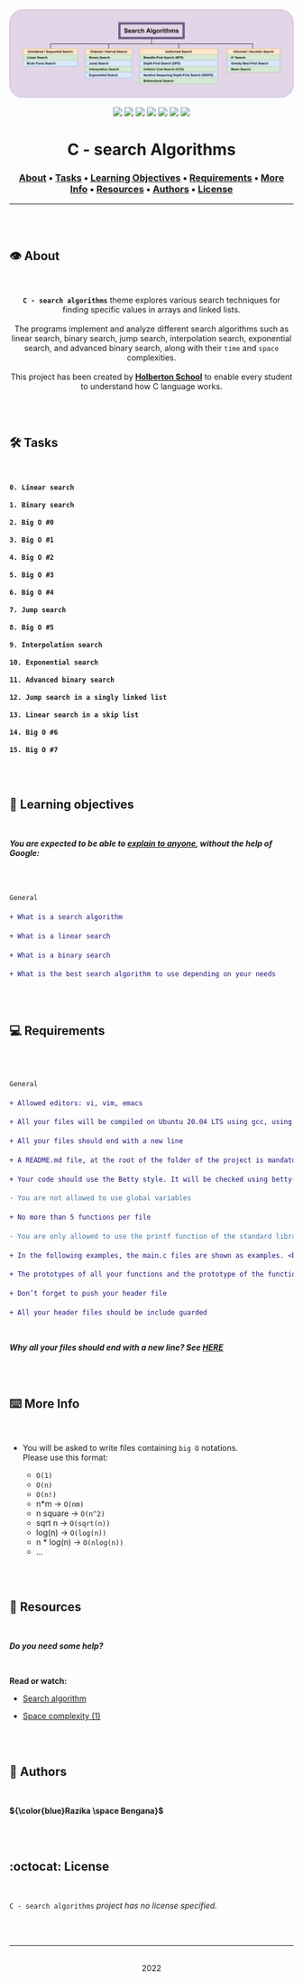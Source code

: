 <div align="center">
<br>

![Search_algorithms.png](README-image/search_algorithms.png)

</div>


<p align="center">
<img src="https://img.shields.io/badge/-C-yellow">
<img src="https://img.shields.io/badge/-Linux-lightgrey">
<img src="https://img.shields.io/badge/-WSL-brown">
<img src="https://img.shields.io/badge/-Ubuntu%2020.04.4%20LTS-orange">
<img src="https://img.shields.io/badge/-JetBrains-blue">
<img src="https://img.shields.io/badge/-Holberton%20School-red">
<img src="https://img.shields.io/badge/License-not%20specified-brightgreen">
</p>


<h1 align="center"> C - search Algorithms </h1>


<h3 align="center">
<a href="https://github.com/RazikaBengana/holbertonschool-low_level_programming/tree/main/search_algorithms#eye-about">About</a> •
<a href="https://github.com/RazikaBengana/holbertonschool-low_level_programming/tree/main/search_algorithms#hammer_and_wrench-tasks">Tasks</a> •
<a href="https://github.com/RazikaBengana/holbertonschool-low_level_programming/tree/main/search_algorithms#memo-learning-objectives">Learning Objectives</a> •
<a href="https://github.com/RazikaBengana/holbertonschool-low_level_programming/tree/main/search_algorithms#computer-requirements">Requirements</a> •
<a href="https://github.com/RazikaBengana/holbertonschool-low_level_programming/tree/main/search_algorithms#keyboard-more-info">More Info</a> •
<a href="https://github.com/RazikaBengana/holbertonschool-low_level_programming/tree/main/search_algorithms#mag_right-resources">Resources</a> •
<a href="https://github.com/RazikaBengana/holbertonschool-low_level_programming/tree/main/search_algorithms#bust_in_silhouette-authors">Authors</a> •
<a href="https://github.com/RazikaBengana/holbertonschool-low_level_programming/tree/main/search_algorithms#octocat-license">License</a>
</h3>

---

<!-- ------------------------------------------------------------------------------------------------- -->

<br>
<br>

## :eye: About

<br>

<div align="center">

**`C - search algorithms`** theme explores various search techniques for finding specific values in arrays and linked lists.
<br>
<br>
The programs implement and analyze different search algorithms such as linear search, binary search, jump search, interpolation search, exponential search, and advanced binary search, along with their `time` and `space` complexities.
<br>
<br>
This project has been created by **[Holberton School](https://www.holbertonschool.com/about-holberton)** to enable every student to understand how C language works.

</div>

<br>
<br>

<!-- ------------------------------------------------------------------------------------------------- -->

## :hammer_and_wrench: Tasks

<br>

**`0. Linear search`**

**`1. Binary search`**

**`2. Big O #0`**

**`3. Big O #1`**

**`4. Big O #2`**

**`5. Big O #3`**

**`6. Big O #4`**

**`7. Jump search`**

**`8. Big O #5`**

**`9. Interpolation search`**

**`10. Exponential search`**

**`11. Advanced binary search`**

**`12. Jump search in a singly linked list`**

**`13. Linear search in a skip list`**

**`14. Big O #6`**

**`15. Big O #7`**

<br>
<br>

<!-- ------------------------------------------------------------------------------------------------- -->

## :memo: Learning objectives

<br>

**_You are expected to be able to [explain to anyone](https://fs.blog/feynman-learning-technique/), without the help of Google:_**

<br>

```diff

General

+ What is a search algorithm

+ What is a linear search

+ What is a binary search

+ What is the best search algorithm to use depending on your needs

```

<br>
<br>

<!-- ------------------------------------------------------------------------------------------------- -->

## :computer: Requirements

<br>

```diff

General

+ Allowed editors: vi, vim, emacs

+ All your files will be compiled on Ubuntu 20.04 LTS using gcc, using the options -Wall -Werror -Wextra -pedantic -std=gnu89

+ All your files should end with a new line

+ A README.md file, at the root of the folder of the project is mandatory

+ Your code should use the Betty style. It will be checked using betty-style.pl and betty-doc.pl

- You are not allowed to use global variables

+ No more than 5 functions per file

- You are only allowed to use the printf function of the standard library. Any call to another function like strdup, malloc, … is forbidden.

+ In the following examples, the main.c files are shown as examples. <br> You can use them to test your functions, but you don’t have to push them to your repo (if you do we won’t take them into account). <br> We will use our own main.c files at compilation. <br> Our main.c files might be different from the one shown in the examples

+ The prototypes of all your functions and the prototype of the function _putchar should be included in your header file called search_algos.h

+ Don’t forget to push your header file

+ All your header files should be include guarded

```

<br>

**_Why all your files should end with a new line? See [HERE](https://unix.stackexchange.com/questions/18743/whats-the-point-in-adding-a-new-line-to-the-end-of-a-file/18789)_**

<br>
<br>

<!-- ------------------------------------------------------------------------------------------------- -->

## :keyboard: More Info

<br>

- You will be asked to write files containing `big O` notations. <br>
Please use this format:

  - `O(1)`
  - `O(n)`
  - `O(n!)`
  - n*m -> `O(nm)`
  - n square -> `O(n^2)`
  - sqrt n -> `O(sqrt(n))`
  - log(n) -> `O(log(n))`
  - n * log(n) -> `O(nlog(n))`
  - …

<br>
<br>

<!-- ------------------------------------------------------------------------------------------------- -->

## :mag_right: Resources

<br>

**_Do you need some help?_**

<br>

**Read or watch:**

* [Search algorithm](https://en.wikipedia.org/wiki/Search_algorithm)

* [Space complexity (1)](https://www.geeksforgeeks.org/g-fact-86/)

<br>
<br>

<!-- ------------------------------------------------------------------------------------------------- -->

## :bust_in_silhouette: Authors

<br>

**${\color{blue}Razika \space Bengana}$**

<br>
<br>

<!-- ------------------------------------------------------------------------------------------------- -->

## :octocat: License

<br>

```C - search algorithms``` _project has no license specified._

<br>
<br>

---

<p align="center"><br>2022</p>